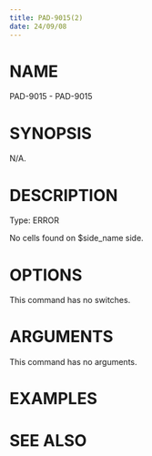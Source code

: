 ```yaml
---
title: PAD-9015(2)
date: 24/09/08
---
```


# NAME

PAD-9015 - PAD-9015

# SYNOPSIS

N/A.

# DESCRIPTION

Type: ERROR

No cells found on $side_name side.

# OPTIONS

This command has no switches.

# ARGUMENTS

This command has no arguments.

# EXAMPLES

# SEE ALSO
